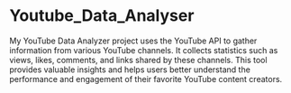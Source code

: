 # Youtube_Data_Analyser
My YouTube Data Analyzer project uses the YouTube API to gather information from various YouTube channels. It collects statistics such as views, likes, comments, and links shared by these channels. This tool provides valuable insights and helps users better understand the performance and engagement of their favorite YouTube content creators.
